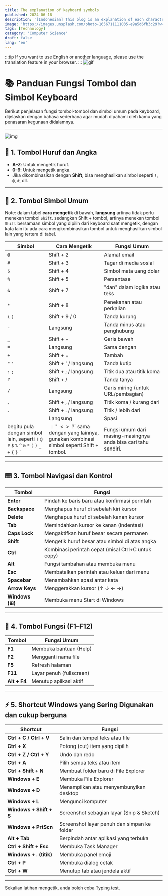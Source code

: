 ```yaml
---
title: The explanation of keyboard symbols
published: 2024-06-18
description: '[Indonesian] This blog is an explanation of each character and symbol on the keyboard that we always use every day for typing.'
image: 'https://images.unsplash.com/photo-1656711111035-e9a5d6fb3c29?w=600&auto=format&fit=crop&q=60&ixlib=rb-4.1.0&ixid=M3wxMjA3fDB8MHxzZWFyY2h8N3x8dHlwaW5nJTIwa2V5Ym9hcmR8ZW58MHx8MHx8fDA%3D'
tags: [Technology]
category: 'Computer Science'
draft: false 
lang: 'en'
---
```


:::tip
If you want to use English or another language, please use the translation feature in your browser.
:::
![gif](https://media.tenor.com/8zZbSSNHSvYAAAAM/yu-takasaki-confused.gif)
# 📚 Panduan Fungsi Tombol dan Simbol Keyboard

Berikut penjelasan fungsi tombol-tombol dan simbol umum pada keyboard, dijelaskan dengan bahasa sederhana agar mudah dipahami oleh kamu yang penasaran kegunaan didalamnya.

---

![img](https://images.unsplash.com/photo-1749149661545-154c0c353bd5?q=80&w=1463&auto=format&fit=crop&ixlib=rb-4.1.0&ixid=M3wxMjA3fDB8MHxwaG90by1wYWdlfHx8fGVufDB8fHx8fA%3D%3D)
## 🧱 1. Tombol Huruf dan Angka

- **A–Z**: Untuk mengetik huruf.
- **0–9**: Untuk mengetik angka.
- Jika dikombinasikan dengan **Shift**, bisa menghasilkan simbol seperti `!`, `@`, `#`, dll.

---

## 🔣 2. Tombol Simbol Umum
Note: dalam tabel **cara mengetik** di bawah, **langsung** artinya tidak perlu menekan tombol `Shift`.
sedangkan Shift + tombol, artinya menekan tombol `Shift` bersamaan simbol yang dipilih dari keyboard saat mengetik, dengan kata lain itu ada cara mengkombinasikan tombol untuk menghasilkan simbol lain yang tertera di tabel.

| Simbol | Cara Mengetik     | Fungsi Umum                        |
|--------|-------------------|------------------------------------|
| `@`    | Shift + 2         | Alamat email                      |
| `#`    | Shift + 3         | Tagar di media sosial             |
| `$`    | Shift + 4         | Simbol mata uang dolar            |
| `%`    | Shift + 5         | Persentase                        |
| `&`    | Shift + 7         | "dan" dalam logika atau teks      |
| `*`    | Shift + 8         | Penekanan atau perkalian          |
| `(` `)`| Shift + 9 / 0     | Tanda kurung                      |
| `-`    | Langsung          | Tanda minus atau penghubung       |
| `_`    | Shift + -         | Garis bawah                       |
| `=`    | Langsung          | Sama dengan                       |
| `+`    | Shift + =         | Tambah                            |
| `"` `'`| Shift + ' / langsung | Tanda kutip                    |
| `:` `;`| Shift + ; / langsung | Titik dua atau titik koma     |
| `?`    | Shift + /         | Tanda tanya                       |
| `/`    | Langsung          | Garis miring (untuk URL/pembagian)|
| `,`    | Shift + , / langsung         | Titik koma / kurang dari                      |
| `.`    | Shift + . / langsung        | Titik / lebih dari                           |
| ` `    | Langsung          | Spasi                            |
| begitu pula dengan simbol lain, seperti `!` `@` `#` `$` `%` `^` `&` `*` `(` `)` `_` `+` `{` `}` `|` `:` `"` `<` `>` `?` sama dengan yang lainnya, gunakan kombinasi simbol seperti Shift + tombol. | Fungsi umum dari masing-masingnya anda bisa cari tahu sendiri.
---

## ⌨️ 3. Tombol Navigasi dan Kontrol

| Tombol       | Fungsi                                               |
|--------------|------------------------------------------------------|
| **Enter**    | Pindah ke baris baru atau konfirmasi perintah       |
| **Backspace**| Menghapus huruf di sebelah kiri kursor              |
| **Delete**   | Menghapus huruf di sebelah kanan kursor             |
| **Tab**      | Memindahkan kursor ke kanan (indentasi)             |
| **Caps Lock**| Mengaktifkan huruf besar secara permanen            |
| **Shift**    | Mengetik huruf besar atau simbol di atas angka      |
| **Ctrl**     | Kombinasi perintah cepat (misal Ctrl+C untuk copy)  |
| **Alt**      | Fungsi tambahan atau membuka menu                   |
| **Esc**      | Membatalkan perintah atau keluar dari menu          |
| **Spacebar** | Menambahkan spasi antar kata                        |
| **Arrow Keys**| Menggerakkan kursor (↑ ↓ ← →)                      |
| **Windows (⊞)**| Membuka menu Start di Windows                     |

---

## 🧠 4. Tombol Fungsi (F1–F12)

| Tombol      | Fungsi Umum                        |
|-------------|------------------------------------|
| **F1**      | Membuka bantuan (Help)             |
| **F2**      | Mengganti nama file                |
| **F5**      | Refresh halaman                    |
| **F11**     | Layar penuh (fullscreen)           |
| **Alt + F4**| Menutup aplikasi aktif             |

---

## ⚡ 5. Shortcut Windows yang Sering Digunakan dan cukup berguna

| Shortcut              | Fungsi                                                                 |
|-----------------------|------------------------------------------------------------------------|
| **Ctrl + C / Ctrl + V** | Salin dan tempel teks atau file                                       |
| **Ctrl + X**          | Potong (cut) item yang dipilih                                         |
| **Ctrl + Z / Ctrl + Y** | Undo dan redo                                                        |
| **Ctrl + A**          | Pilih semua teks atau item                                             |
| **Ctrl + Shift + N**  | Membuat folder baru di File Explorer                                   |
| **Windows + E**       | Membuka File Explorer                                                  |
| **Windows + D**       | Menampilkan atau menyembunyikan desktop                                |
| **Windows + L**       | Mengunci komputer                                                      |
| **Windows + Shift + S** | Screenshot sebagian layar (Snip & Sketch)                            |
| **Windows + PrtScn**  | Screenshot layar penuh dan simpan ke folder                            |
| **Alt + Tab**         | Berpindah antar aplikasi yang terbuka                                  |
| **Ctrl + Shift + Esc**| Membuka Task Manager                                                   |
| **Windows + . (titik)** | Membuka panel emoji                                                  |
| **Ctrl + P**          | Membuka dialog cetak                                                   |
| **Ctrl + W**          | Menutup tab atau jendela aktif                                         |

---

Sekalian latihan mengetik, anda boleh coba [Typing test](https://10fastfingers.com/typing-test/english).